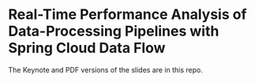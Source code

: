 # Real-Time Performance Analysis of Data-Processing Pipelines with Spring Cloud Data Flow

The Keynote and PDF versions of the slides are in this repo.
